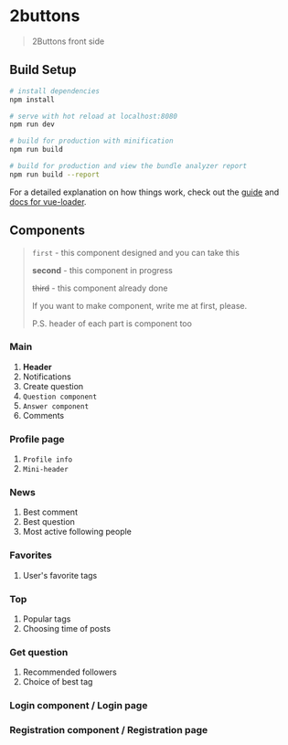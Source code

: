 # 2buttons

> 2Buttons front side

## Build Setup

``` bash
# install dependencies
npm install

# serve with hot reload at localhost:8080
npm run dev

# build for production with minification
npm run build

# build for production and view the bundle analyzer report
npm run build --report
```

For a detailed explanation on how things work, check out the [guide](http://vuejs-templates.github.io/webpack/) and [docs for vue-loader](http://vuejs.github.io/vue-loader).


## Components

> `first` - this component designed and you can take this
>
> **second** - this component in progress
>
> ~~third~~ - this component already done
>
> If you want to make component, write me at first, please. 
>
> P.S. header of each part is component too

### Main 
1. **Header**
2. Notifications
3. Create question
4. `Question component`
5. `Answer component`
6. Comments

### Profile page
1. `Profile info`
2. `Mini-header`

### News
1. Best comment
2. Best question
3. Most active following people

### Favorites
1. User's favorite tags 

### Top
1. Popular tags
2. Choosing time of posts

### Get question
1. Recommended followers
2. Choice of best tag

### Login component / Login page

### Registration component / Registration page